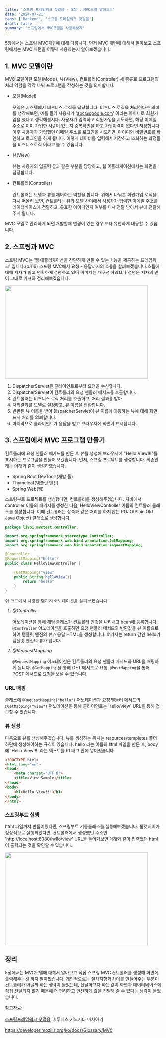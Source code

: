 ```yaml
---
title: '스프링 프레임워크 첫걸음 - 5장 : MVC모델 알아보기'
date: '2024-07-21'
tags: ['Backend', '스프링 프레임워크 첫걸음']
draft: false
summary: '스프링에서 MVC모델을 사용해보자' 
---
```


5장에서는 스프링 MVC패턴에 대해 다룹니다. 먼저 MVC 패턴에 대해서 알아보고 스프링에서는 MVC 패턴을 어떻게 사용하는지 알아보겠습니다.

## 1. MVC 모델이란

MVC 모델이란 모델(Model), 뷰(View), 컨트롤러(Controller) 세 종류로 프로그램의 처리 역할을 각각 나눠 프로그램을 작성하는 것을 의미합니다.

- 모델(Model)<br></br>
모델은 시스템에서 비즈니스 로직을 담당합니다. 비즈니스 로직을 처리한다는 의미를 생각해보면, 예를 들어 사용자가 'abc@google.com' 이라는 아이디로 회원가입을 했다고 생각해봅시다. 사용자가 입력하고 회원가입을 시도하면, 해당 이메일 주소로 이미 가입한 사람이 있는지 중복확인을 하고 가입이력이 없다면 저장합니다. 이후 사용자가 가입했던 이메일 주소로 로그인을 시도하면, 아이디와 비밀번호를 확인하고 로그인을 하게 됩니다. 이렇게 데이터를 입력해서 저장하고 조회하는 과정들을 비즈니스로직 이라고 볼 수 있습니다.

- 뷰(View)<br></br>
뷰는 사용자의 입출력 값과 같은 부분을 담당하고, 웹 어플리케이션에서는 화면을 담당합니다.

- 컨트롤러(Controller)<br></br>
컨트롤러는 모델과 뷰를 제어하는 역할을 합니다. 위에서 나눠본 회원가입 로직을 다시 떠올려 보면, 컨트롤러는 뷰와 모델 사이에서 사용자가 입력한 이메일 주소를 데이터베이스에 전달하고, 유효한 아이디인지 여부를 다시 전달 받아서 뷰에 전달해주게 됩니다.

MVC 모델로 관리하게 되면 개발할때 변경이 있는 경우 보다 유연하게 대응할 수 있습니다. 

## 2. 스프링과 MVC

스프링 MVC는 '웹 애플리케이션을 간단하게 만들 수 있는 기능을 제공하는 프레임워크' 입니다.(p.116) 스프링 MVC에서 요청 - 응답까지의 흐름을 살펴보겠습니다.흐름에 대해 저자가 쉽고 명확하게 설명하고 있어 이미지는 재구성 하였으나 설명은 저자의 언어 그대로 가져와 정리해보겠습니다.

<img width="460" height="300" src="/static/images/springstudy/springmvc.png"/>

1) DispatcherServlet은 클라이언트로부터 요청을 수신합니다. 
2) DispatcherServlet이 컨트롤러의 요청 핸들러 메서드를 호출합니다.
3) 컨트롤러는 비즈니스 로직 처리를 호출하고, 처리 결과를 받아 
4) 처리결과를 모델로 설정하고, 뷰 이름을 반환합니다.
5) 반환된 뷰 이름을 받아 DispatcherServlet이 뷰 이름에 대응하는 뷰에 대해 화면 표시 처리를 의뢰합니다.
6) 마지막으로 클라이언트가 응답을 받고 브라우저에 화면이 표시됩니다.

## 3. 스프링에서 MVC 프로그램 만들기

컨트롤러에 요청 핸들러 메서드를 만든 후 뷰를 생성해 브라우저에 "Hello View!!!"를 표시하는 프로그램을 만들어 보겠습니다. 먼저, 스프링 프로젝트를 생성합니다. 의존관계는 아래와 같이 생성하였습니다.

- Spring Boot DevTools(개발 툴)
- Thymeleaf(템플릿 엔진)
- Spring Web(웹)

스프링부트 프로젝트를 생성했다면, 컨트롤러를 생성해주겠습니다. 자바에서 controller 이름의 패키지를 생성한 다음, HelloViewController 이름의 컨트롤러 클래스를 생성합니다. 이때 컨트롤러는 상속과 같은 처리를 하지 않는 POJO(Plain Old Java Object) 클래스로 생성합니다.

```java
package livoi.mvctest.controller;

import org.springframework.stereotype.Controller;
import org.springframework.web.bind.annotation.GetMapping;
import org.springframework.web.bind.annotation.RequestMapping;

@Controller
@RequestMapping("hello")
public class HelloViewController {

    @GetMapping("view")
    public String helloView(){
        return "hello";
    }
}
```

위 코드에서 사용한 몇가지 어노테이션을 살펴보겠습니다.

1. *@Controller*<br></br>
어노테이션을 통해 해당 클래스가 컨트롤러 인것을 나타내고 bean에 등록합니다. `@Controller` 어노테이션을 호출하면 요청 핸들러 메서드의 반환값을 뷰 이름으로 하여 템플릿 엔진의 뷰가 응답 HTML을 생성합니다. 여기서는 return 값인 hello가 템플릿 엔진의 뷰가 됩니다.

2. *@RequestMapping*<br></br>
`@RequestMapping` 어노테이션은 컨트롤러의 요청 핸들러 메서드와 URL을 매핑하게 됩니다. `@GetMapping` 을 통해 GET 메서드로 요청, `@PostMapping`을 통해 POST 메서드로 요청을 보낼 수 있습니다.

### URL 매핑
클래스에 `@RequestMapping("hello")` 어노테이션과 요청 핸들러 메서드의 `@GetMapping("view")` 어노테이션을 통해 클라이언트는 'hello/view' URL을 통해 접근할 수 있습니다.

### 뷰 생성
다음으로 뷰를 생성해주겠습니다. 뷰를 생성하는 위치는 resources/templetes 폴더 하단에 생성해야하는 규칙이 있습니다. hello 라는 이름의 html 파일을 만든 후, body에 'Hello View!!!' 라는 텍스트를 h1 태그 안에 넣어줬습니다. 

```html
<!DOCTYPE html>
<html lang="en">
<head>
    <meta charset="UTF-8">
    <title>View Sample</title>
</head>
<body>
    <h1>Hello View!!!</h1>
</body>
</html>
```

### 스프링부트 실행
html 파일까지 만들어줬다면, 스프링부트 기동클래스를 실행해보겠습니다. 톰캣서버가 정상적으로 실행되었다면, 컨트롤러에서 생성했던 주소인 'http://localhost:8080/hello/view' URL을 들어가보면 아래와 같이 입력했던 html 이 출력되는 것을 확인할 수 있습니다.

<img width="460" height="300" src="/static/images/springstudy/helloview.png"/>

## 정리

5장에서는 MVC모델에 대해서 알아보고 직접 스프링 MVC 컨트롤러를 생성해 화면에 출력해주는것 까지 알아봤습니다. 개인적으로는 절차지향과 차이를 만들어주는 부분이 컨트롤러가 아닐까 하는 생각이 들었는데, 전달하고자 하는 값이 화면과 데이터베이스에 직접 전달되지 않기 때문에 더 편리하고 안전하게 값을 전달해 줄 수 있다는 생각이 들었습니다.

참고자료: <br></br>[스프링프레임워크 첫걸음](https://www.aladin.co.kr/shop/wproduct.aspx?ItemId=301096602), 후루네스 키노시타 마사아키<br></br>https://developer.mozilla.org/ko/docs/Glossary/MVC
